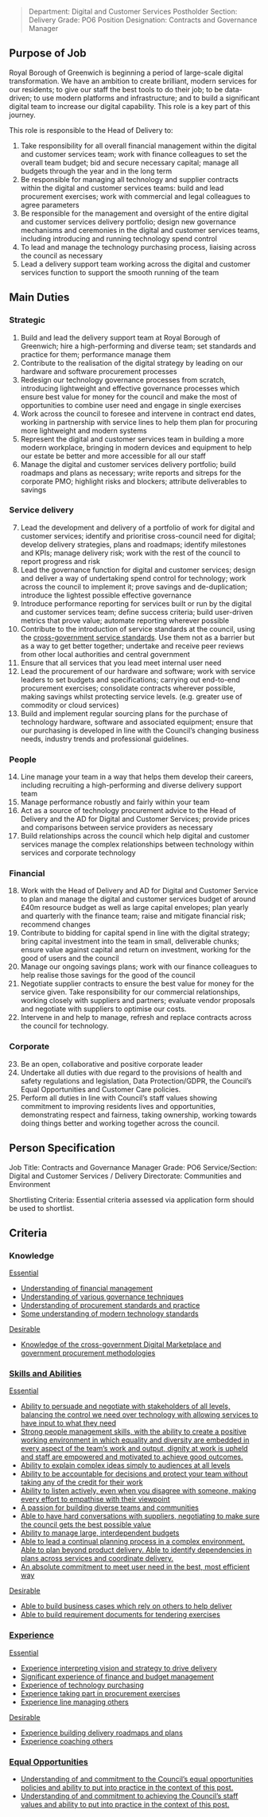 
>Department: Digital and Customer Services
>Postholder Section: Delivery
>Grade: PO6
>Position Designation: Contracts and Governance Manager

## Purpose of Job
Royal Borough of Greenwich is beginning a period of large-scale digital transformation. We have an ambition to create brilliant, modern services for our residents; to give our staff the best tools to do their job; to be data-driven; to use modern platforms and infrastructure; and to build a significant digital team to increase our digital capability. This role is a key part of this journey.

This role is responsible to the Head of Delivery to:
1.  Take responsibility for all overall financial management within the digital and customer services team; work with finance colleagues to set the overall team budget; bid and secure necessary capital; manage all budgets through the year and in the long term    
2.  Be responsible for managing all technology and supplier contracts within the digital and customer services teams: build and lead procurement exercises; work with commercial and legal colleagues to agree parameters    
3.  Be responsible for the management and oversight of the entire digital and customer services delivery portfolio; design new governance mechanisms and ceremonies in the digital and customer services teams, including introducing and running technology spend control    
4.  To lead and manage the technology purchasing process, liaising across the council as necessary    
5.  Lead a delivery support team working across the digital and customer services function to support the smooth running of the team

## Main Duties
### Strategic
1.  Build and lead the delivery support team at Royal Borough of Greenwich; hire a high-performing and diverse team; set standards and practice for them; performance manage them    
2.  Contribute to the realisation of the digital strategy by leading on our hardware and software procurement processes    
3.  Redesign our technology governance processes from scratch, introducing lightweight and effective governance processes which ensure best value for money for the council and make the most of opportunities to combine user need and engage in single exercises    
4.  Work across the council to foresee and intervene in contract end dates, working in partnership with service lines to help them plan for procuring more lightweight and modern systems    
5.  Represent the digital and customer services team in building a more modern workplace, bringing in modern devices and equipment to help our estate be better and more accessible for all our staff    
6.  Manage the digital and customer services delivery portfolio; build roadmaps and plans as necessary; write reports and sitreps for the corporate PMO; highlight risks and blockers; attribute deliverables to savings
    
### Service delivery
7.  Lead the development and delivery of a portfolio of work for digital and customer services; identify and prioritise cross-council need for digital; develop delivery strategies, plans and roadmaps; identify milestones and KPIs; manage delivery risk; work with the rest of the council to report progress and risk    
8.  Lead the governance function for digital and customer services; design and deliver a way of undertaking spend control for technology; work across the council to implement it; prove savings and de-duplication; introduce the lightest possible effective governance    
9.  Introduce performance reporting for services built or run by the digital and customer services team; define success criteria; build user-driven metrics that prove value; automate reporting wherever possible    
10.  Contribute to the introduction of service standards at the council, using the [cross-government service standards](https://www.gov.uk/service-manual/service-standard). Use them not as a barrier but as a way to get better together; undertake and receive peer reviews from other local authorities and central government   
11.  Ensure that all services that you lead meet internal user need    
12.  Lead the procurement of our hardware and software; work with service leaders to set budgets and specifications; carrying out end-to-end procurement exercises; consolidate contracts wherever possible, making savings whilst protecting service levels. (e.g. greater use of commodity or cloud services)    
13.  Build and implement regular sourcing plans for the purchase of technology hardware, software and associated equipment; ensure that our purchasing is developed in line with the Council’s changing business needs, industry trends and professional guidelines.
    
### People
14.  Line manage your team in a way that helps them develop their careers, including recruiting a high-performing and diverse delivery support team    
15.  Manage performance robustly and fairly within your team    
16.  Act as a source of technology procurement advice to the Head of Delivery and the AD for Digital and Customer Services; provide prices and comparisons between service providers as necessary    
17.  Build relationships across the council which help digital and customer services manage the complex relationships between technology within services and corporate technology
    
### Financial
18.  Work with the Head of Delivery and AD for Digital and Customer Service to plan and manage the digital and customer services budget of around £40m resource budget as well as large capital envelopes; plan yearly and quarterly with the finance team; raise and mitigate financial risk; recommend changes    
19.  Contribute to bidding for capital spend in line with the digital strategy; bring capital investment into the team in small, deliverable chunks; ensure value against capital and return on investment, working for the good of users and the council    
20.  Manage our ongoing savings plans; work with our finance colleagues to help realise those savings for the good of the council    
21.  Negotiate supplier contracts to ensure the best value for money for the service given. Take responsibility for our commercial relationships, working closely with suppliers and partners; evaluate vendor proposals and negotiate with suppliers to optimise our costs.    
22.  Intervene in and help to manage, refresh and replace contracts across the council for technology.
    
### Corporate
23.  Be an open, collaborative and positive corporate leader    
24.  Undertake all duties with due regard to the provisions of health and safety regulations and legislation, Data Protection/GDPR, the Council’s Equal Opportunities and Customer Care policies.    
25.  Perform all duties in line with Council’s staff values showing commitment to improving residents lives and opportunities, demonstrating respect and fairness, taking ownership, working towards doing things better and working together across the council.

## Person Specification
Job Title: Contracts and Governance Manager
Grade: PO6
Service/Section: Digital and Customer Services / Delivery
Directorate: Communities and Environment

Shortlisting Criteria: Essential criteria assessed via application form should be used to shortlist.

## Criteria 
### Knowledge
<u>Essential
-   Understanding of financial management    
-   Understanding of various governance techniques    
-   Understanding of procurement standards and practice    
-   Some understanding of modern technology standards
    
<u>Desirable
-   Knowledge of the cross-government Digital Marketplace and government procurement methodologies

### Skills and Abilities
<u>Essential
-   Ability to persuade and negotiate with stakeholders of all levels, balancing the control we need over technology with allowing services to have input to what they need    
-   Strong people management skills, with the ability to create a positive working environment in which equality and diversity are embedded in every aspect of the team’s work and output, dignity at work is upheld and staff are empowered and motivated to achieve good outcomes.    
-   Ability to explain complex ideas simply to audiences at all levels
-   Ability to be accountable for decisions and protect your team without taking any of the credit for their work   
-   Ability to listen actively, even when you disagree with someone, making every effort to empathise with their viewpoint    
-   A passion for building diverse teams and communities    
-   Able to have hard conversations with suppliers, negotiating to make sure the council gets the best possible value    
-   Ability to manage large, interdependent budgets    
-   Able to lead a continual planning process in a complex environment. Able to plan beyond product delivery. Able to identify dependencies in plans across services and coordinate delivery.    
-   An absolute commitment to meet user need in the best, most efficient way

<u>Desirable
-   Able to build business cases which rely on others to help deliver    
-   Able to build requirement documents for tendering exercises

### Experience
<u>Essential
-   Experience interpreting vision and strategy to drive delivery    
-   Significant experience of finance and budget management
-   Experience of technology purchasing    
-   Experience taking part in procurement exercises    
-   Experience line managing others
    
<u>Desirable
-   Experience building delivery roadmaps and plans    
-   Experience coaching others

### Equal Opportunities
-   Understanding of and commitment to the Council’s equal opportunities policies and ability to put into practice in the context of this post.    
-   Understanding of and commitment to achieving the Council’s staff values and ability to put into practice in the context of this post.
